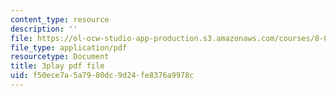 ```yaml
---
content_type: resource
description: ''
file: https://ol-ocw-studio-app-production.s3.amazonaws.com/courses/8-01sc-classical-mechanics-fall-2016/f50ece7a5a7980dc9d24fe8376a9978c_X9K8LT7SCZ0.pdf
file_type: application/pdf
resourcetype: Document
title: 3play pdf file
uid: f50ece7a-5a79-80dc-9d24-fe8376a9978c
---
```

